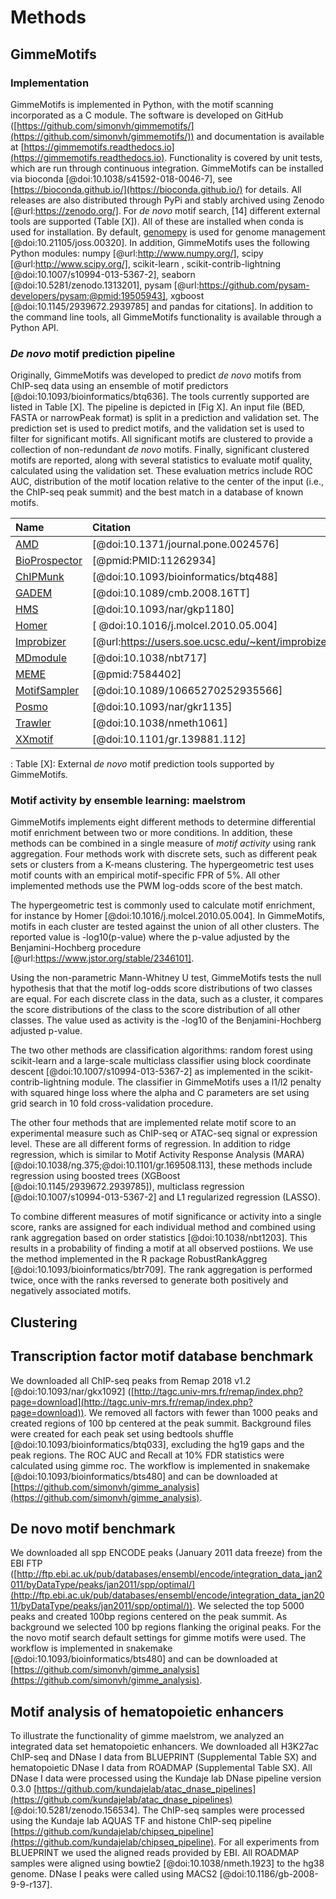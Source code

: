 # Methods

## GimmeMotifs

### Implementation

GimmeMotifs is implemented in Python, with the motif scanning incorporated as a
C module.  The software is developed on GitHub
([https://github.com/simonvh/gimmemotifs/](https://github.com/simonvh/gimmemotifs/))
and documentation is available at
[https://gimmemotifs.readthedocs.io](https://gimmemotifs.readthedocs.io).
Functionality is covered by unit tests, which are run through continuous
integration. GimmeMotifs can be installed via bioconda [@doi:10.1038/s41592-018-0046-7], see
[https://bioconda.github.io/](https://bioconda.github.io/) for details.  All
releases are also distributed through PyPi and stably archived using Zenodo
[@url:https://zenodo.org/]. For *de novo* motif search, [14] different external tools are supported
(Table [X]). All of these are installed when conda is used for installation. By
default, [genomepy](https://github.com/simonvh/genomepy) is used for genome
management [@doi:10.21105/joss.00320]. In addition, GimmeMotifs uses the
following Python modules: numpy [@url:http://www.numpy.org/], scipy
[@url:http://www.scipy.org/], scikit-learn , scikit-contrib-lightning
[@doi:10.1007/s10994-013-5367-2], seaborn [@doi:10.5281/zenodo.1313201], pysam
[@url:https://github.com/pysam-developers/pysam;@pmid:19505943], xgboost
[@doi:10.1145/2939672.2939785] and pandas
for citations].  In addition to the command
line tools, all GimmeMotifs functionality is available through a Python API.

### *De novo* motif prediction pipeline

Originally, GimmeMotifs was developed to predict *de novo* motifs from ChIP-seq
data using an ensemble of motif predictors [@doi:10.1093/bioinformatics/btq636]. The tools
currently supported are listed in Table [X]. The pipeline is depicted in [Fig
X]. An input file (BED, FASTA or narrowPeak format) is split in a prediction and
validation set. The prediction set is used to predict motifs, and the validation
set is used to filter for significant motifs. All significant motifs are
clustered to provide a collection of non-redundant *de novo* motifs.  Finally,
significant clustered motifs are reported, along with several statistics to
evaluate motif quality, calculated using the validation set. These evaluation
metrics include ROC AUC, distribution of the motif location relative to the
center of the input (i.e., the ChIP-seq peak summit) and the best match in a
database of known motifs.

| Name          | Citation |
|:------------- |:---------|
| [AMD](https://github.com/JiantaoShi/AMD) | [@doi:10.1371/journal.pone.0024576] |
| [BioProspector](http://ai.stanford.edu/~xsliu/BioProspector/) | [@pmid:PMID:11262934]  |
| [ChIPMunk](http://autosome.ru/chipmunk/) | [@doi:10.1093/bioinformatics/btq488]  |
| [GADEM](https://www.niehs.nih.gov/research/resources/software/biostatistics/gadem/index.cfm) | [@doi:10.1089/cmb.2008.16TT]  |
| [HMS](https://doi.org/10.1093/nar/gkp1180) | [@doi:10.1093/nar/gkp1180] | 
| [Homer](http://homer.ucsd.edu/homer/motif/) | [ @doi:10.1016/j.molcel.2010.05.004] |
| [Improbizer](https://users.soe.ucsc.edu/~kent/improbizer/improbizer.html) | [@url:https://users.soe.ucsc.edu/~kent/improbizer/index.html]  |
| [MDmodule](@Liu2002) | [@doi:10.1038/nbt717] |
| [MEME](http://meme-suite.org/) | [@pmid:7584402] |
| [MotifSampler](http://bioinformatics.intec.ugent.be/MotifSuite/motifsampler.php) | [@doi:10.1089/10665270252935566] |
| [Posmo](https://dx.doi.org/10.1093/nar/gkr1135) | [@doi:10.1093/nar/gkr1135] |
| [Trawler](https://trawler.erc.monash.edu.au/) | [@doi:10.1038/nmeth1061] |
| [XXmotif](https://github.com/soedinglab/xxmotif) | [@doi:10.1101/gr.139881.112] |

  : Table [X]: External *de novo* motif prediction tools supported by GimmeMotifs.


### Motif activity by ensemble learning: maelstrom

GimmeMotifs implements eight different methods to determine differential motif
enrichment between two or more conditions. In addition, these methods can be
combined in a single measure of *motif activity* using rank aggregation. Four
methods work with discrete sets, such as different peak sets or clusters from a
K-means clustering. The hypergeometric test uses motif counts with an empirical
motif-specific FPR of 5%. All other implemented methods use the PWM log-odds
score of the best match. 

The hypergeometric test is commonly used to calculate motif enrichment, for instance
by Homer [@doi:10.1016/j.molcel.2010.05.004]. In GimmeMotifs, motifs in each cluster are tested against the
union of all other clusters. The reported value is -log10(p-value) where the p-value
adjusted by the Benjamini-Hochberg procedure [@url:https://www.jstor.org/stable/2346101]. 

Using the non-parametric
Mann-Whitney U test, GimmeMotifs tests the null hypothesis that that the motif
log-odds score distributions of two classes are equal. For each discrete class
in the data, such as a cluster, it compares the score distributions of the class
to the score distribution of all other classes. The value used as activity is
the -log10 of the Benjamini-Hochberg adjusted p-value. 

The two other methods are classification algorithms: random forest
using scikit-learn and a large-scale multiclass classifier using
block coordinate descent [@doi:10.1007/s10994-013-5367-2] as implemented in the 
scikit-contrib-lightning module. The classifier in GimmeMotifs uses a l1/l2 penalty
with squared hinge loss where the alpha and C parameters are set using grid
search in 10 fold cross-validation procedure.

The other four methods that are implemented relate motif score to an
experimental measure such as ChIP-seq or ATAC-seq signal or expression level.
These are all different forms of regression. In addition to ridge regression, which  is similar to
Motif Activity Response Analysis (MARA) [@doi:10.1038/ng.375;@doi:10.1101/gr.169508.113], these methods include
regression using boosted trees (XGBoost [@doi:10.1145/2939672.2939785]), multiclass regression [@doi:10.1007/s10994-013-5367-2]
and L1 regularized regression (LASSO).

To combine different measures of motif significance or activity into a single
score, ranks are assigned for each individual method and combined using rank
aggregation based on order statistics [@doi:10.1038/nbt1203]. This results in a
probability of finding a motif at all observed postiions. We use the method
implemented in the R package RobustRankAggreg [@doi:10.1093/bioinformatics/btr709]. The rank aggregation
is performed twice, once with the ranks reversed to generate both positively and
negatively associated motifs.

## Clustering

## Transcription factor motif database benchmark

We downloaded all ChIP-seq peaks from Remap 2018 v1.2 [@doi:10.1093/nar/gkx1092]
([http://tagc.univ-mrs.fr/remap/index.php?page=download](http://tagc.univ-mrs.fr/remap/index.php?page=download)).
We removed all factors with fewer than 1000 peaks and created regions of 100 bp
centered at the peak summit. Background files were created for each peak set
using bedtools shuffle [@doi:10.1093/bioinformatics/btq033], excluding the hg19 gaps and the peak regions.
The ROC AUC and Recall at 10% FDR statistics were calculated using gimme roc.
The workflow is implemented in snakemake [@doi:10.1093/bioinformatics/bts480] and can be downloaded at
[https://github.com/simonvh/gimme_analysis](https://github.com/simonvh/gimme_analysis).


## De novo motif benchmark

We downloaded all spp ENCODE peaks (January 2011 data freeze) from the EBI FTP
([http://ftp.ebi.ac.uk/pub/databases/ensembl/encode/integration_data_jan2011/byDataType/peaks/jan2011/spp/optimal/](http://ftp.ebi.ac.uk/pub/databases/ensembl/encode/integration_data_jan2011/byDataType/peaks/jan2011/spp/optimal/)).
We selected the top 5000 peaks and created 100bp regions centered on the peak
summit. As background we selected 100 bp regions flanking the original peaks.
For the the novo motif search default settings for gimme motifs were used. The
workflow is implemented in snakemake [@doi:10.1093/bioinformatics/bts480] and can be downloaded at
[https://github.com/simonvh/gimme_analysis](https://github.com/simonvh/gimme_analysis).

## Motif analysis of hematopoietic enhancers

To illustrate the functionality of gimme maelstrom, we analyzed an integrated data set hematopoietic
enhancers. We downloaded all H3K27ac ChIP-seq and DNase I data from BLUEPRINT
(Supplemental Table SX) and hematopoietic DNase I data from ROADMAP (Supplemental Table SX). All DNase I data were processed using the Kundaje lab DNase pipeline version 0.3.0 [https://github.com/kundajelab/atac_dnase_pipelines](https://github.com/kundajelab/atac_dnase_pipelines) [@doi:10.5281/zenodo.156534]. 
The ChIP-seq samples were processed using the Kundaje lab AQUAS TF and histone ChIP-seq pipeline [https://github.com/kundajelab/chipseq_pipeline](https://github.com/kundajelab/chipseq_pipeline). 
For all experiments from BLUEPRINT we used the aligned reads provided by EBI. All ROADMAP samples were aligned using bowtie2 [@doi:10.1038/nmeth.1923] to the hg38 genome. DNase I peaks were called using MACS2 [@doi:10.1186/gb-2008-9-9-r137]. 
